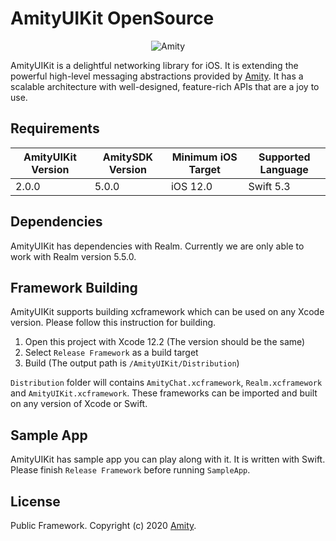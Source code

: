 
# AmityUIKit OpenSource

<p align="center" >
  <img src="https://global-uploads.webflow.com/5eddccffdb3c6a27f79757c1/604f017e59681e734c3bd995_nav-logo.png" alt="Amity" title="AmityUIKit">
</p>

AmityUIKit is a delightful networking library for iOS. It is extending the powerful high-level messaging abstractions provided by [Amity](https://www.amity.co). It has a scalable architecture with well-designed, feature-rich APIs that are a joy to use.

## Requirements

| AmityUIKit Version | AmitySDK Version | Minimum iOS Target | Supported Language |
| ------------------ | ---------------- | ------------------ | ------------------ |
| 2.0.0              | 5.0.0            | iOS 12.0           |        Swift 5.3   |

## Dependencies

AmityUIKit has dependencies with Realm. Currently we are only able to work with Realm version 5.5.0.

## Framework Building

AmityUIKit supports building xcframework which can be used on any Xcode version. Please follow this instruction for building.
1. Open this project with Xcode 12.2 (The version should be the same)
2. Select `Release Framework` as a build target
3. Build (The output path is `/AmityUIKit/Distribution`)

`Distribution` folder will contains `AmityChat.xcframework`, `Realm.xcframework` and `AmityUIKit.xcframework`. These frameworks can be imported and built on any version of Xcode or Swift.

## Sample App

AmityUIKit has sample app you can play along with it. It is written with Swift. Please finish `Release Framework` before running `SampleApp`.

## License

Public Framework. Copyright (c) 2020 [Amity](https://www.amity.co).
